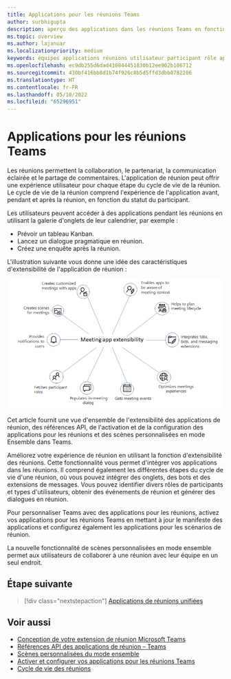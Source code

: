 ```yaml
---
title: Applications pour les réunions Teams
author: surbhigupta
description: aperçu des applications dans les réunions Teams en fonction du participant et du rôle de l'utilisateur
ms.topic: overview
ms.author: lajanuar
ms.localizationpriority: medium
keywords: équipes applications réunions utilisateur participant rôle api
ms.openlocfilehash: ec9db255d6dad410844451830b12ee902b106712
ms.sourcegitcommit: 430bf416bb8d1b74f926c8b5d5ffd3dbb0782286
ms.translationtype: HT
ms.contentlocale: fr-FR
ms.lasthandoff: 05/10/2022
ms.locfileid: "65296951"
---
```

# <a name="apps-for-teams-meetings"></a>Applications pour les réunions Teams

Les réunions permettent la collaboration, le partenariat, la communication éclairée et le partage de commentaires. L'application de réunion peut offrir une expérience utilisateur pour chaque étape du cycle de vie de la réunion. Le cycle de vie de la réunion comprend l'expérience de l'application avant, pendant et après la réunion, en fonction du statut du participant.

Les utilisateurs peuvent accéder à des applications pendant les réunions en utilisant la galerie d'onglets de leur calendrier, par exemple :

* Prévoir un tableau Kanban.
* Lancez un dialogue pragmatique en réunion.
* Créez une enquête après la réunion.

L'illustration suivante vous donne une idée des caractéristiques d'extensibilité de l'application de réunion :

![Extensibilité de l’application de réunion](../assets/images/apps-in-meetings/meetingappextensibility.png)

Cet article fournit une vue d'ensemble de l'extensibilité des applications de réunion, des références API, de l'activation et de la configuration des applications pour les réunions et des scènes personnalisées en mode Ensemble dans Teams.

Améliorez votre expérience de réunion en utilisant la fonction d'extensibilité des réunions. Cette fonctionnalité vous permet d'intégrer vos applications dans les réunions. Il comprend également les différentes étapes du cycle de vie d'une réunion, où vous pouvez intégrer des onglets, des bots et des extensions de messages. Vous pouvez identifier divers rôles de participants et types d'utilisateurs, obtenir des événements de réunion et générer des dialogues en réunion.

Pour personnaliser Teams avec des applications pour les réunions, activez vos applications pour les réunions Teams en mettant à jour le manifeste des applications et configurez également les applications pour les scénarios de réunion.

La nouvelle fonctionnalité de scènes personnalisées en mode ensemble permet aux utilisateurs de collaborer à une réunion avec leur équipe en un seul endroit.

## <a name="next-step"></a>Étape suivante

> [!div class="nextstepaction"]
> [Applications de réunions unifiées](meeting-app-extensibility.md)

## <a name="see-also"></a>Voir aussi

* [Conception de votre extension de réunion Microsoft Teams](~/apps-in-teams-meetings/design/designing-apps-in-meetings.md)
* [Références API des applications de réunion – Teams](~/apps-in-teams-meetings/api-references.md)
* [Scènes personnalisées du mode ensemble](~/apps-in-teams-meetings/teams-together-mode.md)
* [Activer et configurer vos applications pour les réunions Teams](~/apps-in-teams-meetings/enable-and-configure-your-app-for-teams-meetings.md)
* [Cycle de vie des réunions](meeting-app-extensibility.md#meeting-lifecycle)
